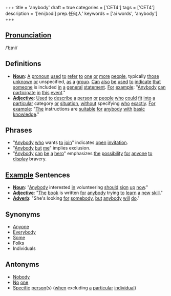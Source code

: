 +++
title = 'anybody'
draft = true
categories = ['CET4']
tags = ['CET4']
description = '[ˈeniˌbɔdi] prep.任何人'
keywords = ['ai words', 'anybody']
+++

## [Pronunciation](/en/post/pronunciation/)
/ˈbɪni/

## Definitions
- **[Noun](/en/post/noun/)**: [A](/en/post/a/) [pronoun](/en/post/pronoun/) [used](/en/post/used/) [to](/en/post/to/) [refer](/en/post/refer/) [to](/en/post/to/) [one](/en/post/one/) [or](/en/post/or/) [more](/en/post/more/) [people](/en/post/people/), typically [those](/en/post/those/) [unknown](/en/post/unknown/) [or](/en/post/or/) unspecified, [as](/en/post/as/) [a](/en/post/a/) [group](/en/post/group/). [Can](/en/post/can/) [also](/en/post/also/) [be](/en/post/be/) [used](/en/post/used/) [to](/en/post/to/) [indicate](/en/post/indicate/) [that](/en/post/that/) [someone](/en/post/someone/) is included [in](/en/post/in/) [a](/en/post/a/) [general](/en/post/general/) [statement](/en/post/statement/). [For](/en/post/for/) [example](/en/post/example/): "[Anybody](/en/post/anybody/) [can](/en/post/can/) [participate](/en/post/participate/) [in](/en/post/in/) [this](/en/post/this/) [event](/en/post/event/)."
- **[Adjective](/en/post/adjective/)**: [Used](/en/post/used/) [to](/en/post/to/) [describe](/en/post/describe/) [a](/en/post/a/) [person](/en/post/person/) [or](/en/post/or/) [people](/en/post/people/) [who](/en/post/who/) [could](/en/post/could/) [fit](/en/post/fit/) [into](/en/post/into/) [a](/en/post/a/) [particular](/en/post/particular/) category [or](/en/post/or/) [situation](/en/post/situation/), [without](/en/post/without/) specifying [who](/en/post/who/) [exactly](/en/post/exactly/). [For](/en/post/for/) [example](/en/post/example/): "[The](/en/post/the/) instructions are [suitable](/en/post/suitable/) [for](/en/post/for/) [anybody](/en/post/anybody/) [with](/en/post/with/) [basic](/en/post/basic/) [knowledge](/en/post/knowledge/)."

## Phrases
- "[Anybody](/en/post/anybody/) [who](/en/post/who/) wants [to](/en/post/to/) [join](/en/post/join/)" indicates [open](/en/post/open/) [invitation](/en/post/invitation/).
- "[Anybody](/en/post/anybody/) [but](/en/post/but/) [me](/en/post/me/)" implies exclusion.
- "[Anybody](/en/post/anybody/) [can](/en/post/can/) [be](/en/post/be/) [a](/en/post/a/) [hero](/en/post/hero/)" emphasizes [the](/en/post/the/) [possibility](/en/post/possibility/) [for](/en/post/for/) [anyone](/en/post/anyone/) [to](/en/post/to/) [display](/en/post/display/) bravery.

## [Example](/en/post/example/) Sentences
- **[Noun](/en/post/noun/)**: "[Anybody](/en/post/anybody/) interested [in](/en/post/in/) volunteering [should](/en/post/should/) [sign](/en/post/sign/) [up](/en/post/up/) [now](/en/post/now/)."
- **[Adjective](/en/post/adjective/)**: "[The](/en/post/the/) [book](/en/post/book/) is written [for](/en/post/for/) [anybody](/en/post/anybody/) trying [to](/en/post/to/) [learn](/en/post/learn/) [a](/en/post/a/) [new](/en/post/new/) [skill](/en/post/skill/)."
- **[Adverb](/en/post/adverb/)**: "She's looking [for](/en/post/for/) [somebody](/en/post/somebody/), [but](/en/post/but/) [anybody](/en/post/anybody/) [will](/en/post/will/) [do](/en/post/do/)."

## Synonyms
- [Anyone](/en/post/anyone/)
- [Everybody](/en/post/everybody/)
- [Some](/en/post/some/)
- Folks
- Individuals

## Antonyms
- [Nobody](/en/post/nobody/)
- [No](/en/post/no/) [one](/en/post/one/)
- [Specific](/en/post/specific/) [person](/en/post/person/)(s) ([when](/en/post/when/) excluding [a](/en/post/a/) [particular](/en/post/particular/) [individual](/en/post/individual/))
